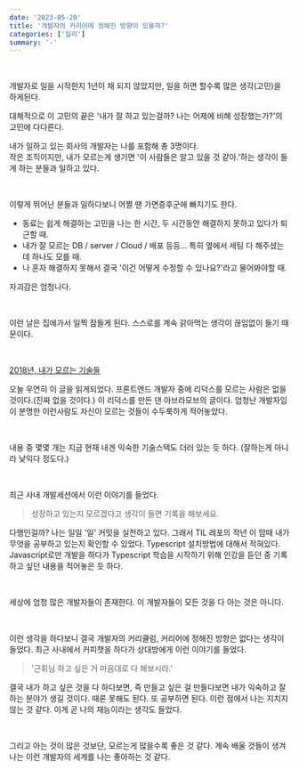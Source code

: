 ```yaml
---
date: '2023-05-20'
title: '개발자의 커리어에 정해진 방향이 있을까?'
categories: ['일리']
summary: '-'
---
```


<br>

개발자로 일을 시작한지 1년이 채 되지 않았지만, 일을 하면 할수록 많은 생각(고민)을 하게된다.

대체적으로 이 고민의 끝은 '내가 잘 하고 있는걸까? 나는 어제에 비해 성장했는가?'의 고민에 다다른다.

내가 일하고 있는 회사의 개발자는 나를 포함해 총 3명이다.  
작은 조직이지만, 내가 모르는게 생기면 '이 사람들은 알고 있을 것 같아.'하는 생각이 들게 하는 분들과 일하고 있다.

<br>

이렇게 뛰어난 분들과 일하다보니 어쩔 땐 가면증후군에 빠지기도 한다.

- 동료는 쉽게 해결하는 고민을 나는 한 시간, 두 시간동안 해결하지 못하고 있다가 퇴근할 때.
- 내가 잘 모르는 DB / server / Cloud / 배포 등등... 특히 옆에서 세팅 다 해주셨는데 하나도 모를 때.
- 나 혼자 해결하지 못해서 결국 '이건 어떻게 수정할 수 있나요?'라고 물어봐야할 때.

자괴감은 엄청나다.

<br>

이런 날은 집에가서 일찍 잠들게 된다. 스스로를 계속 갉아먹는 생각이 끊임없이 들기 때문이다.

<br>

[2018년, 내가 모르는 기술들](https://overreacted.io/ko/things-i-dont-know-as-of-2018/)

오늘 우연히 이 글을 읽게되었다. 프론트엔드 개발자 중에 리덕스를 모르는 사람은 없을 것이다.(진짜 없을 것이다.)
이 리덕스를 만든 댄 아브라모브의 글이다. 엄청난 개발자임이 분명한 이런사람도 자신이 모르는 것들이 수두룩하게 적어놓았다.

<br>

내용 중 몇몇 개는 지금 현재 내겐 익숙한 기술스택도 더러 있는 듯 하다. (잘하는게 아니라 낯익다 정도다.)

<br>

최근 사내 개발세션에서 이런 이야기를 들었다.

> 성장하고 있는지 모르겠다고 생각이 들면 기록을 해보세요.

다행인걸까? 나는 일일 '일' 커밋을 실천하고 있다. 그래서 TIL 레포의 작년 이 맘때 내가 무엇을 공부하고 있는지 확인할 수 있었다.
Typescript 설치방법에 대해서 적혀있다. Javascript로만 개발을 하다가 Typescript 학습을 시작하기 위해 인강을 듣던 중 기록하고 싶던 내용을 적어놓은 듯 하다.

<br>

세상에 엄청 많은 개발자들이 존재한다. 이 개발자들이 모든 것을 다 아는 것은 아니다.

<br>

이런 생각을 하다보니 결국 개발자의 커리큘럼, 커리어에 정해진 방향은 없다는 생각이 들었다.
최근 사내에서 커피챗을 하다가 상대방에게 이런 이야기를 들었다.

> '근휘님 하고 싶은 거 마음대로 다 해보시라.'

결국 내가 하고 싶은 것을 다 하다보면, 즉 만들고 싶은 걸 만들다보면 내가 익숙하고 잘하는 분야가 생길 것이다.
때론 못해도 된다. 또 공부하면 된다. 이런 점에서 나는 지치지않는 것 같다. 이게 곧 나의 재능이라는 생각도 들었다.

<br>

그리고 아는 것이 많은 것보단, 모르는게 많을수록 좋은 것 같다. 계속 배울 것들이 생겨나는 이런 개발자의 세계를 나는 좋아하는 것 같다.
